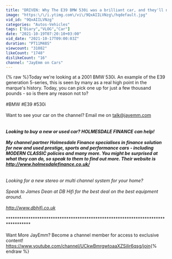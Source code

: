 ```yaml
---
title: "DRIVEN: Why The E39 BMW 530i was a brilliant car, and they'll never be cheap again"
image: "https:\/\/i.ytimg.com\/vi\/9QxAIILVNzg\/hqdefault.jpg"
vid_id: "9QxAIILVNzg"
categories: "Autos-Vehicles"
tags: ["Diary","VLOG","Car"]
date: "2021-10-19T07:20:10+03:00"
vid_date: "2021-10-17T09:00:03Z"
duration: "PT11M48S"
viewcount: "31082"
likeCount: "1748"
dislikeCount: "16"
channel: "JayEmm on Cars"
---
```

{% raw %}Today we're looking at a 2001 BMW 530i. An example of the E39 generation 5-series, this is seen by many as a real high point in the marque's history. Today, you can pick one up for just a few thousand pounds - so is there any reason not to?<br /><br />#BMW #E39 #530i<br /><br />Want to see your car on the channel? Email me on talk@jayemm.com<br /><br />************************************************************************<br />Looking to buy a new or used car? HOLMESDALE FINANCE can help!<br /><br />My channel partner Holmesdale Finance specialises in finance solution for new and used prestige, sports and performance cars - including MODERN CLASSIC policies and many more. You might be surprised at what they can do, so speak to them to find out more. Their website is <a rel="nofollow" target="blank" href="http://www.holmesdalefinance.co.uk/">http://www.holmesdalefinance.co.uk/</a><br />***********************************************************************<br /><br />Looking for a new stereo or multi channel system for your home?<br /><br />Speak to James Dean at DB Hifi for the best deal on the best equipment around.<br /><br /><a rel="nofollow" target="blank" href="http://www.dbhifi.co.uk">http://www.dbhifi.co.uk</a><br /><br />***********************************************************************************<br /><br />Want More JayEmm? Become a channel member for access to exclusive content!<br /><a rel="nofollow" target="blank" href="https://www.youtube.com/channel/UCkwBmrgwtoaaXZSilir6qsg/join">https://www.youtube.com/channel/UCkwBmrgwtoaaXZSilir6qsg/join</a>{% endraw %}
